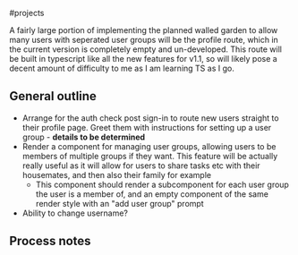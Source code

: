 #projects 

A fairly large portion of implementing the planned walled garden to allow many users with seperated user groups will be the profile route, which in the current version is completely empty and un-developed. This route will be built in typescript like all the new features for v1.1, so will likely pose a decent amount of difficulty to me as I am learning TS as I go.

## General outline
- Arrange for the auth check post sign-in to route new users straight to their profile page. Greet them with instructions for setting up a user group - **details to be determined**
- Render a component for managing user groups, allowing users to be members of multiple groups if they want. This feature will be actually really useful as it will allow for users to share tasks etc with their housemates, and then also their family for example
	- This component should render a subcomponent for each user group the user is a member of, and an empty component of the same render style with an "add user group" prompt
- Ability to change username?

## Process notes
